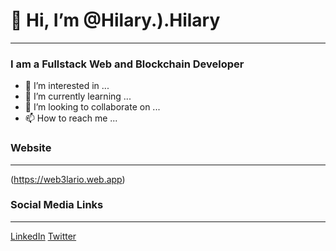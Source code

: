 # 👋 Hi, I’m @Hilary.).Hilary
***

### I am a Fullstack Web and Blockchain Developer




- 👀 I’m interested in ...
- 🌱 I’m currently learning ...
- 💞️ I’m looking to collaborate on ...
- 📫 How to reach me ...

### Website
***

(https://web3lario.web.app)

### Social Media Links
***

[LinkedIn](https://www.linkedin.com/in/hilary-ogochukwu-1b139a234/) [Twitter](https://twitter.com/web3_lario) 
<!---
hilaryohilary/hilaryohilary is a ✨ special ✨ repository because its `README.md` (this file) appears on your GitHub profile.
You can click the Preview link to take a look at your changes.
--->
